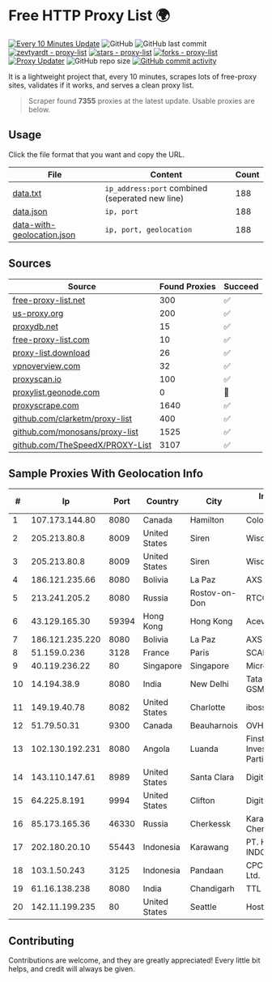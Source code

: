 
# Free HTTP Proxy List 🌍

[![Every 10 Minutes Update](https://github.com/mertguvencli/http-proxy-list/actions/workflows/main.yml/badge.svg?branch=main)](https://github.com/mertguvencli/http-proxy-list/actions/workflows/main.yml)
![GitHub](https://img.shields.io/github/license/mertguvencli/http-proxy-list)
![GitHub last commit](https://img.shields.io/github/last-commit/mertguvencli/http-proxy-list)
[![zevtyardt - proxy-list](https://img.shields.io/static/v1?label=zevtyardt&message=proxy-list&color=blue&logo=github)](https://github.com/zevtyardt/proxy-list "Go to GitHub repo")
[![stars - proxy-list](https://img.shields.io/github/stars/zevtyardt/proxy-list?style=social)](https://github.com/zevtyardt/proxy-list)
[![forks - proxy-list](https://img.shields.io/github/forks/zevtyardt/proxy-list?style=social)](https://github.com/zevtyardt/proxy-list)
[![Proxy Updater](https://github.com/zevtyardt/proxy-list/workflows/Proxy%20Updater/badge.svg)](https://github.com/zevtyardt/proxy-list/actions?query=workflow:"Proxy+Updater")
![GitHub repo size](https://img.shields.io/github/repo-size/zevtyardt/proxy-list)
[![GitHub commit activity](https://img.shields.io/github/commit-activity/m/zevtyardt/proxy-list?logo=commits)](https://github.com/zevtyardt/proxy-list/commits/main)

It is a lightweight project that, every 10 minutes, scrapes lots of free-proxy sites, validates if it works, and serves a clean proxy list.

> Scraper found **7355** proxies at the latest update. Usable proxies are below.

## Usage

Click the file format that you want and copy the URL.

|File|Content|Count|
|----|-------|-----|
|[data.txt](https://raw.githubusercontent.com/mertguvencli/http-proxy-list/main/proxy-list/data.txt)|`ip_address:port` combined (seperated new line)|188|
|[data.json](https://raw.githubusercontent.com/mertguvencli/http-proxy-list/main/proxy-list/data.json)|`ip, port`|188|
|[data-with-geolocation.json](https://raw.githubusercontent.com/mertguvencli/http-proxy-list/main/proxy-list/data-with-geolocation.json)|`ip, port, geolocation`|188|

## Sources

|Source|Found Proxies|Succeed|
|------|-------------|-------|
|[free-proxy-list.net](https://free-proxy-list.net)|300|✅|
|[us-proxy.org](https://www.us-proxy.org)|200|✅|
|[proxydb.net](http://proxydb.net)|15|✅|
|[free-proxy-list.com](https://free-proxy-list.com/?page=&port=&type%5B%5D=http&type%5B%5D=https&up_time=0&search=Search)|10|✅|
|[proxy-list.download](https://www.proxy-list.download/HTTP)|26|✅|
|[vpnoverview.com](https://vpnoverview.com/privacy/anonymous-browsing/free-proxy-servers)|32|✅|
|[proxyscan.io](https://www.proxyscan.io)|100|✅|
|[proxylist.geonode.com](https://proxylist.geonode.com/api/proxy-list?limit=300&page=1&sort_by=lastChecked&sort_type=desc&protocols=http,https)|0|🚫|
|[proxyscrape.com](https://api.proxyscrape.com/v2/?request=displayproxies&protocol=http&timeout=10000&country=all&ssl=all&anonymity=all)|1640|✅|
|[github.com/clarketm/proxy-list](https://raw.githubusercontent.com/clarketm/proxy-list/master/proxy-list-raw.txt)|400|✅|
|[github.com/monosans/proxy-list](https://raw.githubusercontent.com/monosans/proxy-list/main/proxies/http.txt)|1525|✅|
|[github.com/TheSpeedX/PROXY-List](https://raw.githubusercontent.com/TheSpeedX/PROXY-List/master/http.txt)|3107|✅|


## Sample Proxies With Geolocation Info

|#|Ip|Port|Country|City|Internet Service Provider|
|-|--|----|-------|----|-------------------------|
|1|107.173.144.80|8080|Canada|Hamilton|ColoCrossing|
|2|205.213.80.8|8009|United States|Siren|WiscNet|
|3|205.213.80.8|8009|United States|Siren|WiscNet|
|4|186.121.235.66|8080|Bolivia|La Paz|AXS Bolivia S. A.|
|5|213.241.205.2|8080|Russia|Rostov-on-Don|RTCOMM-YUG|
|6|43.129.165.30|59394|Hong Kong|Hong Kong|Aceville Pte.ltd|
|7|186.121.235.220|8080|Bolivia|La Paz|AXS Bolivia S. A.|
|8|51.159.0.236|3128|France|Paris|SCALEWAY|
|9|40.119.236.22|80|Singapore|Singapore|Microsoft Corporation|
|10|14.194.38.9|8080|India|New Delhi|Tata Tele Services GSM|
|11|149.19.40.78|8082|United States|Charlotte|iboss, inc|
|12|51.79.50.31|9300|Canada|Beauharnois|OVH SAS|
|13|102.130.192.231|8080|Angola|Luanda|Finstar - Sociedade de Investimento e Participacoes S.A|
|14|143.110.147.61|8989|United States|Santa Clara|DigitalOcean, LLC|
|15|64.225.8.191|9994|United States|Clifton|DigitalOcean, LLC|
|16|85.173.165.36|46330|Russia|Cherkessk|Karachaevo-Cherkesskelektrosvyaz|
|17|202.180.20.10|55443|Indonesia|Karawang|PT. HIPERNET INDODATA|
|18|103.1.50.243|3125|Indonesia|Pandaan|CPCNet Hong Kong Ltd. - IP Administrator|
|19|61.16.138.238|8080|India|Chandigarh|TTL|
|20|142.11.199.235|80|United States|Seattle|Hostwinds LLC.|



## Contributing

Contributions are welcome, and they are greatly appreciated! Every
little bit helps, and credit will always be given.

